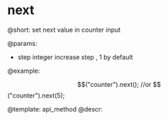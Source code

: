 next
=============



@short: set next value in counter input
	

@params:
* step      integer     increase step , 1 by default

@example:

$$("counter").next();
//or
$$("counter").next(5);


@template:	api_method
@descr:


